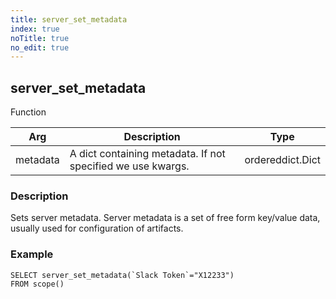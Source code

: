 ```yaml
---
title: server_set_metadata
index: true
noTitle: true
no_edit: true
---
```




<div class="vql_item"></div>


## server_set_metadata
<span class='vql_type pull-right page-header'>Function</span>



<div class="vqlargs"></div>

Arg | Description | Type
----|-------------|-----
metadata|A dict containing metadata. If not specified we use kwargs.|ordereddict.Dict

### Description

Sets server metadata. Server metadata is a set of free form
key/value data, usually used for configuration of artifacts.

### Example

```vql
SELECT server_set_metadata(`Slack Token`="X12233")
FROM scope()
```


